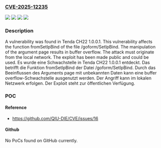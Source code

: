 ### [CVE-2025-12235](https://cve.mitre.org/cgi-bin/cvename.cgi?name=CVE-2025-12235)
![](https://img.shields.io/static/v1?label=Product&message=CH22&color=blue)
![](https://img.shields.io/static/v1?label=Version&message=1.0.0.1%20&color=brightgreen)
![](https://img.shields.io/static/v1?label=Vulnerability&message=Buffer%20Overflow&color=brightgreen)
![](https://img.shields.io/static/v1?label=Vulnerability&message=Memory%20Corruption&color=brightgreen)

### Description

A vulnerability was found in Tenda CH22 1.0.0.1. This vulnerability affects the function fromSetIpBind of the file /goform/SetIpBind. The manipulation of the argument page results in buffer overflow. The attack must originate from the local network. The exploit has been made public and could be used.
Es wurde eine Schwachstelle in Tenda CH22 1.0.0.1 entdeckt. Das betrifft die Funktion fromSetIpBind der Datei /goform/SetIpBind. Durch das Beeinflussen des Arguments page mit unbekannten Daten kann eine buffer overflow-Schwachstelle ausgenutzt werden. Der Angriff kann im lokalen Netzwerk erfolgen. Der Exploit steht zur öffentlichen Verfügung.

### POC

#### Reference
- https://github.com/QIU-DIE/CVE/issues/16

#### Github
No PoCs found on GitHub currently.

